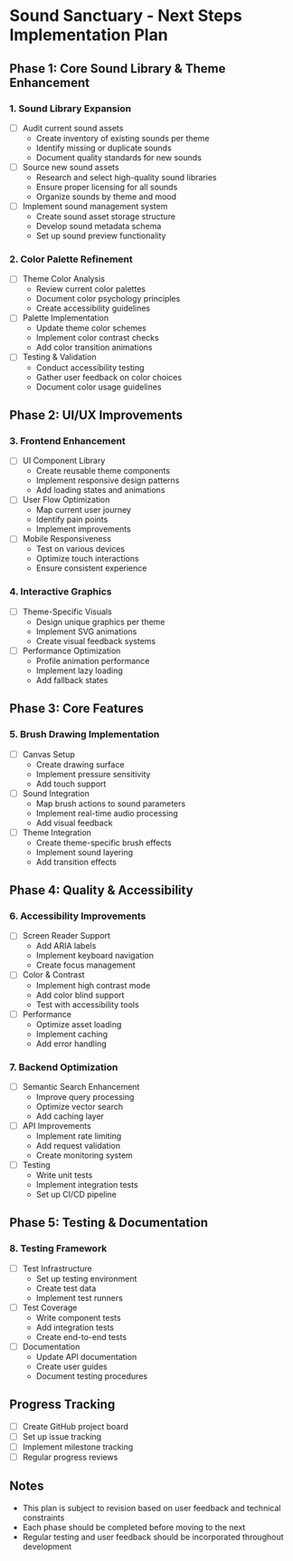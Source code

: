 # Sound Sanctuary - Next Steps Implementation Plan

## Phase 1: Core Sound Library & Theme Enhancement

### 1. Sound Library Expansion
- [ ] Audit current sound assets
  - Create inventory of existing sounds per theme
  - Identify missing or duplicate sounds
  - Document quality standards for new sounds
- [ ] Source new sound assets
  - Research and select high-quality sound libraries
  - Ensure proper licensing for all sounds
  - Organize sounds by theme and mood
- [ ] Implement sound management system
  - Create sound asset storage structure
  - Develop sound metadata schema
  - Set up sound preview functionality

### 2. Color Palette Refinement
- [ ] Theme Color Analysis
  - Review current color palettes
  - Document color psychology principles
  - Create accessibility guidelines
- [ ] Palette Implementation
  - Update theme color schemes
  - Implement color contrast checks
  - Add color transition animations
- [ ] Testing & Validation
  - Conduct accessibility testing
  - Gather user feedback on color choices
  - Document color usage guidelines

## Phase 2: UI/UX Improvements

### 3. Frontend Enhancement
- [ ] UI Component Library
  - Create reusable theme components
  - Implement responsive design patterns
  - Add loading states and animations
- [ ] User Flow Optimization
  - Map current user journey
  - Identify pain points
  - Implement improvements
- [ ] Mobile Responsiveness
  - Test on various devices
  - Optimize touch interactions
  - Ensure consistent experience

### 4. Interactive Graphics
- [ ] Theme-Specific Visuals
  - Design unique graphics per theme
  - Implement SVG animations
  - Create visual feedback systems
- [ ] Performance Optimization
  - Profile animation performance
  - Implement lazy loading
  - Add fallback states

## Phase 3: Core Features

### 5. Brush Drawing Implementation
- [ ] Canvas Setup
  - Create drawing surface
  - Implement pressure sensitivity
  - Add touch support
- [ ] Sound Integration
  - Map brush actions to sound parameters
  - Implement real-time audio processing
  - Add visual feedback
- [ ] Theme Integration
  - Create theme-specific brush effects
  - Implement sound layering
  - Add transition effects

## Phase 4: Quality & Accessibility

### 6. Accessibility Improvements
- [ ] Screen Reader Support
  - Add ARIA labels
  - Implement keyboard navigation
  - Create focus management
- [ ] Color & Contrast
  - Implement high contrast mode
  - Add color blind support
  - Test with accessibility tools
- [ ] Performance
  - Optimize asset loading
  - Implement caching
  - Add error handling

### 7. Backend Optimization
- [ ] Semantic Search Enhancement
  - Improve query processing
  - Optimize vector search
  - Add caching layer
- [ ] API Improvements
  - Implement rate limiting
  - Add request validation
  - Create monitoring system
- [ ] Testing
  - Write unit tests
  - Implement integration tests
  - Set up CI/CD pipeline

## Phase 5: Testing & Documentation

### 8. Testing Framework
- [ ] Test Infrastructure
  - Set up testing environment
  - Create test data
  - Implement test runners
- [ ] Test Coverage
  - Write component tests
  - Add integration tests
  - Create end-to-end tests
- [ ] Documentation
  - Update API documentation
  - Create user guides
  - Document testing procedures

## Progress Tracking
- [ ] Create GitHub project board
- [ ] Set up issue tracking
- [ ] Implement milestone tracking
- [ ] Regular progress reviews

## Notes
- This plan is subject to revision based on user feedback and technical constraints
- Each phase should be completed before moving to the next
- Regular testing and user feedback should be incorporated throughout development 